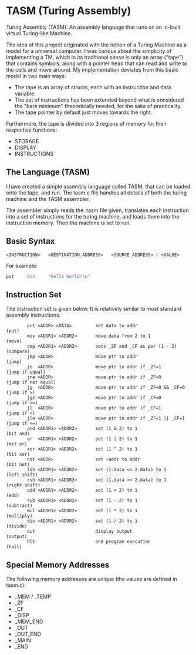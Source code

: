 # TASM (Turing Assembly)

Turing Assembly (TASM): An assembly language that runs on an in-built virtual Turing-like Machine.

The idea of this project originated with the notion of a Turing Machine as a model for a universal
computer. I was curious about the simplicity of implementing a TM, which in its traditional sense
is only an array ("tape") that contains symbols, along with a pointer head that can read and write
to the cells and move around. My implementation deviates from this basic model in two main ways:

- The tape is an array of structs, each with an instruction and data variable.
- The set of instructions has been extended beyond what is considered the "bare minimum" theoretically needed, for the sake of practicality.
- The tape pointer by default just moves towards the right. 

Furthermore, the tape is divided into 3 regions of memory for their respective functions:

- STORAGE
- DISPLAY
- INSTRUCTIONS

## The Language (TASM)

I have created a simple assembly language called TASM, that can be loaded onto the tape, and run.
The tasm.c file handles all details of both the turing machine and the TASM assembler.

The assembler simply reads the .tasm file given, translates each instruction into a set of
instructions for the turing machine, and loads them into the instruction memory. Then the machine
is set to run.

## Basic Syntax

```
<INSTRUCTION>	<DESTINATION_ADDRESS>	<SOURCE_ADDRESS> | <VALUE>
```

For example:

```asm
put		0x4 	"Hello World!\n"
```

## Instruction Set

The instruction set is given below. It is relatively similar to most standard assembly instructions.

```
	    put <ADDR> <DATA>         set data to addr                    (put)
    	mov <ADDR1> <ADDR2>       move data from 2 to 1               (move)
    	cmp <ADDR1> <ADDR2>       sets _ZF and _CF as per (1 - 2)     (compare)
    	jmp <ADDR>                move ptr to addr                    (jump)
    	je  <ADDR>                move ptr to addr if _ZF=1           (jump if equal)
    	jne <ADDR>                move ptr to addr if _ZF=0           (jump if not equal)
    	jg  <ADDR>                move ptr to addr if _ZF=0 && _CF=0  (jump if >)
    	jge <ADDR>                move ptr to addr if _CF=0           (jump if >=)
    	jl  <ADDR>                move ptr to addr if _CF=1           (jump if <)
    	jle <ADDR>                move ptr to addr if _ZF=1 || _CF=1  (jump if <=)
    	and <ADDR1> <ADDR2>       set (1 & 2) to 1                    (bit and)
    	or  <ADDR1> <ADDR2>       set (1 | 2) to 1                    (bit or)
    	xor <ADDR1> <ADDR2>       set (1 ^ 2) to 1                    (bit xor)
    	not <ADDR>                set ~addr to addr                   (bit not)
    	lsh <ADDR1> <ADDR2>       set (1.data << 2.data) to 1         (left shift)
    	rsh <ADDR1> <ADDR2>       set (1.data >> 2.data) to 1         (right shift)
    	add <ADDR1> <ADDR2>       set (1 + 2) to 1                    (add)
    	sub <ADDR1> <ADDR2>       set (1 - 2) to 1                    (subtract)
    	mul <ADDR1> <ADDR2>       set (1 * 2) to 1                    (multiply)
    	div <ADDR1> <ADDR2>       set (1 / 2) to 1                    (divide)
    	out                       display output                      (output)
    	hlt                       end program execution               (halt)
```

## Special Memory Addresses

The following memory addresses are unique (the values are defined in tasm.c):

- _MEM / _TEMP
- _ZF
- _CF
- _DISP
- _MEM_END
- _OUT
- _OUT_END
- _MAIN
- _END
